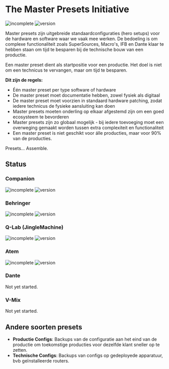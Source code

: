 # The Master Presets Initiative

![incomplete](https://img.shields.io/badge/status-incomplete-red)
![version](https://img.shields.io/badge/version-0.1-red)

Master presets zijn uitgebreide standaardconfiguraties (hero setups) voor de hardware en software waar we vaak mee werken. De bedoeling is om complexe functionaliteit zoals SuperSources, Macro's, IFB en Dante klaar te hebben staan om tijd te besparen bij de technische bouw van een productie.

Een master preset dient als startpositie voor een productie. Het doel is niet om een technicus te vervangen, maar om tijd te besparen.

**Dit zijn de regels:**

- Één master preset per type software of hardware
- De master preset moet documentatie hebben, zowel fysiek als digitaal
- De master preset moet voorzien in standaard hardware patching, zodat iedere technicus de fysieke aansluiting kan doen
- Master presets moeten onderling op elkaar afgestemd zijn om een goed ecosysteem te bevorderen
- Master presets zijn zo globaal mogelijk - bij iedere toevoeging moet een overweging gemaakt worden tussen extra complexiteit en functionaliteit
- Een master preset is niet geschikt voor álle producties, maar voor 90% van de producties.

Presets... Assemble.

## Status

### Companion

![incomplete](https://img.shields.io/badge/status-incomplete-red)
![version](https://img.shields.io/badge/version-0.1-red)

### Behringer

![incomplete](https://img.shields.io/badge/status-no%20docs-orange)
![version](https://img.shields.io/badge/version-1.0-green)

### Q-Lab (JingleMachine)

![incomplete](https://img.shields.io/badge/status-no%20docs-orange)
![version](https://img.shields.io/badge/version-1.0-green)

### Atem

![incomplete](https://img.shields.io/badge/status-incomplete-red)
![version](https://img.shields.io/badge/version-0.1-red)

### Dante

Not yet started.

### V-Mix

Not yet started.

## Andere soorten presets

- **Productie Configs**: Backups van de configuratie aan het eind van de productie om toekomstige producties voor dezelfde klant sneller op te zetten.
- **Technische Configs**: Backups van configs op gedeployede apparatuur, bvb geïnstalleerde routers.

